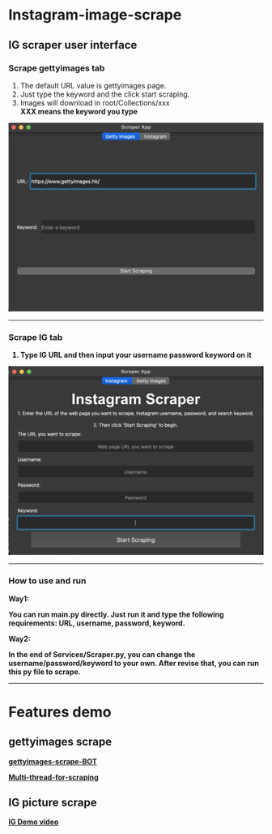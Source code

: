 # Instagram-image-scrape

## IG scraper user interface

### Scrape gettyimages tab
1. The default URL value is gettyimages page.
2. Just type the keyword and the click start scraping.
3. Images will download in root/Collections/xxx </br>
    <b> XXX means the keyword you type 

![gettymimageUI](./images/getty-images-UI.png)

***

### Scrape IG tab
1. Type IG URL and then input your username password keyword on it
   
![UI-pic](./images/New-version-ui.png)

***

### How to use and run
<b>Way1:</b>
<p>
You can run main.py directly.
Just run it and type the following requirements: URL, username, password, keyword.
</p>


<b>Way2:</b>
<p>
In the end of Services/Scraper.py, you can change the username/password/keyword to your own.
After revise that, you can run this py file to scrape.
</p>

***

# Features demo

## gettyimages scrape
[gettyimages-scrape-BOT](https://youtu.be/SwVbu-BiF6g)

[Multi-thread-for-scraping](https://youtu.be/DrEFG9UBGoA)
## IG picture scrape
[IG Demo video](https://youtu.be/u9mV5-VXe-M)